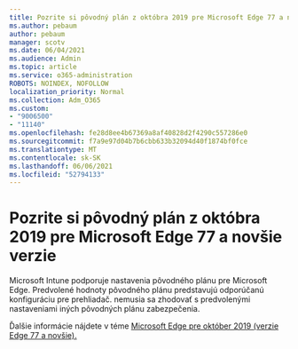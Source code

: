 ```yaml
---
title: Pozrite si pôvodný plán z októbra 2019 pre Microsoft Edge 77 a novšie verzie
ms.author: pebaum
author: pebaum
manager: scotv
ms.date: 06/04/2021
ms.audience: Admin
ms.topic: article
ms.service: o365-administration
ROBOTS: NOINDEX, NOFOLLOW
localization_priority: Normal
ms.collection: Adm_O365
ms.custom:
- "9006500"
- "11140"
ms.openlocfilehash: fe28d8ee4b67369a8af40828d2f4290c557286e0
ms.sourcegitcommit: f7a9e97d04b7b6cbb633b32094d40f1874bf0fce
ms.translationtype: MT
ms.contentlocale: sk-SK
ms.lasthandoff: 06/06/2021
ms.locfileid: "52794133"
---
```

# <a name="view-the-october-2019-baseline-for-microsoft-edge-versions-77-and-later"></a>Pozrite si pôvodný plán z októbra 2019 pre Microsoft Edge 77 a novšie verzie

Microsoft Intune podporuje nastavenia pôvodného plánu pre Microsoft Edge. Predvolené hodnoty pôvodného plánu predstavujú odporúčanú konfiguráciu pre prehliadač. nemusia sa zhodovať s predvolenými nastaveniami iných pôvodných plánu zabezpečenia.

Ďalšie informácie nájdete v téme [Microsoft Edge pre október 2019 (verzie Edge 77 a novšie).](/mem/intune/protect/security-baseline-settings-edge?pivots=edge-october-2019)